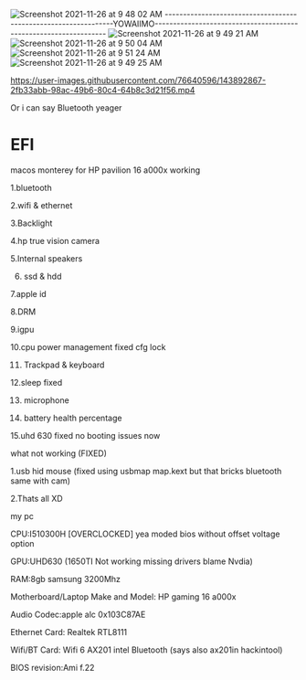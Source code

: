 
![Screenshot 2021-11-26 at 9 48 02 AM](https://user-images.githubusercontent.com/76640596/143538594-3407b5e4-7c49-4b05-94a9-2557884e572a.png)
 ----------------------------------------------------------------YOWAIIMO-----------------------------------------------------------------
![Screenshot 2021-11-26 at 9 49 21 AM](https://user-images.githubusercontent.com/76640596/143538575-c68be57f-9c61-4dc1-8328-582c3f05860a.png)
![Screenshot 2021-11-26 at 9 50 04 AM](https://user-images.githubusercontent.com/76640596/143538600-2511705f-5991-421f-af3a-4f098d88b19a.png)
![Screenshot 2021-11-26 at 9 51 24 AM](https://user-images.githubusercontent.com/76640596/143538605-6b70093f-ed43-4902-8a47-1ad05687de5e.png)
![Screenshot 2021-11-26 at 9 49 25 AM](https://user-images.githubusercontent.com/76640596/143538609-0727d0df-2aa4-49df-b5fe-58fb97533e4b.png)


https://user-images.githubusercontent.com/76640596/143892867-2fb33abb-98ac-49b6-80c4-64b8c3d21f56.mp4

Or i can say Bluetooth yeager


# EFI

macos monterey for HP pavilion 16 a000x
working

1.bluetooth

2.wifi & ethernet

3.Backlight

4.hp true vision camera

5.Internal speakers

6. ssd & hdd

7.apple id

8.DRM

9.igpu

10.cpu power management fixed cfg lock

11. Trackpad & keyboard

12.sleep fixed

13. microphone

14. battery health percentage

15.uhd 630 fixed no booting issues now

what not working
(FIXED)

1.usb hid mouse (fixed using usbmap map.kext but that bricks bluetooth same with cam)

2.Thats all XD

my pc

CPU:I510300H [OVERCLOCKED] yea moded bios without offset voltage option

GPU:UHD630 (1650TI Not working missing drivers blame Nvdia)

RAM:8gb samsung 3200Mhz

Motherboard/Laptop Make and Model: HP gaming 16 a000x

Audio Codec:apple alc 0x103C87AE

Ethernet Card: Realtek RTL8111

Wifi/BT Card: Wifi 6 AX201 intel Bluetooth (says also ax201in hackintool)

BIOS revision:Ami f.22


